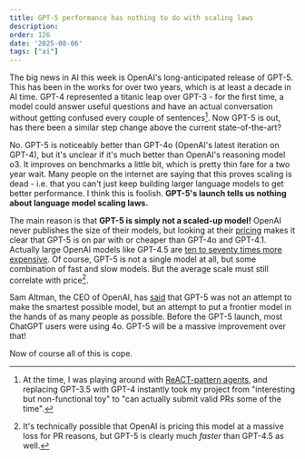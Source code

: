 ```yaml
---
title: GPT-5 performance has nothing to do with scaling laws
description: 
order: 126
date: '2025-08-06'
tags: ["ai"]
---
```


The big news in AI this week is OpenAI's long-anticipated release of GPT-5. This has been in the works for over two years, which is at least a decade in AI time. GPT-4 represented a titanic leap over GPT-3 - for the first time, a model could answer useful questions and have an actual conversation without getting confused every couple of sentences[^1]. Now GPT-5 is out, has there been a similar step change above the current state-of-the-art?

No. GPT-5 is noticeably better than GPT-4o (OpenAI's latest iteration on GPT-4), but it's unclear if it's much better than OpenAI's reasoning model o3. It improves on benchmarks a little bit, which is pretty thin fare for a two year wait. Many people on the internet are saying that this proves scaling is dead - i.e. that you can't just keep building larger language models to get better performance. I think this is foolish. **GPT-5's launch tells us nothing about language model scaling laws.**

The main reason is that **GPT-5 is simply not a scaled-up model!** OpenAI never publishes the size of their models, but looking at their [pricing](https://platform.openai.com/docs/pricing) makes it clear that GPT-5 is on par with or cheaper than GPT-4o and GPT-4.1. Actually large OpenAI models like GPT-4.5 are [ten to seventy times more expensive](https://www.reddit.com/r/OpenAI/comments/1izpgct/gpt45_has_an_api_price_of_751m_input_and_1501m/). Of course, GPT-5 is not a single model at all, but some combination of fast and slow models. But the average scale must still correlate with price[^2].

Sam Altman, the CEO of OpenAI, has [said](https://x.com/sama/status/1953551377873117369) that GPT-5 was not an attempt to make the smartest possible model, but an attempt to put a frontier model in the hands of as many people as possible. Before the GPT-5 launch, most ChatGPT users were using 4o. GPT-5 will be a massive improvement over that!

Now of course all of this is cope.

[^1]: At the time, I was playing around with [ReACT-pattern agents](/llm-driven-agents), and replacing GPT-3.5 with GPT-4 instantly took my project from "interesting but non-functional toy" to "can actually submit valid PRs some of the time".

[^2]: It's technically possible that OpenAI is pricing this model at a massive loss for PR reasons, but GPT-5 is clearly much _faster_ than GPT-4.5 as well.